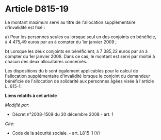 # Article D815-19

Le montant maximum servi au titre de l'allocation supplémentaire d'invalidité est fixé : 

a) Pour les personnes seules ou lorsque seul un des conjoints en bénéficie, à 4 475,49 euros par an à compter du 1er janvier
2009 ; 

b) Lorsque les deux conjoints en bénéficient, à 7 385,22 euros par an à compter du 1er janvier 2009. Dans ce cas, le montant
est servi par moitié à chacun des deux allocataires concernés. 

Les dispositions du b sont également applicables pour le calcul de l'allocation supplémentaire d'invalidité lorsque le
conjoint du demandeur bénéficie de l'allocation de solidarité aux personnes âgées visée à l'article L. 815-1.

**Liens relatifs à cet article**

_Modifié par_:

  - Décret n°2008-1509 du 30 décembre 2008 - art. 1

_Cite_:

  - Code de la sécurité sociale. - art. L815-1 (V)
